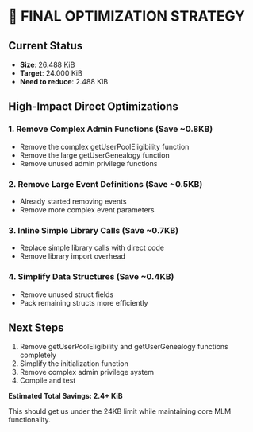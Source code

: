 # 🎯 FINAL OPTIMIZATION STRATEGY 

## Current Status
- **Size**: 26.488 KiB  
- **Target**: 24.000 KiB
- **Need to reduce**: 2.488 KiB

## High-Impact Direct Optimizations

### 1. Remove Complex Admin Functions (Save ~0.8KB)
- Remove the complex getUserPoolEligibility function
- Remove the large getUserGenealogy function  
- Remove unused admin privilege functions

### 2. Remove Large Event Definitions (Save ~0.5KB)
- Already started removing events
- Remove more complex event parameters

### 3. Inline Simple Library Calls (Save ~0.7KB)
- Replace simple library calls with direct code
- Remove library import overhead

### 4. Simplify Data Structures (Save ~0.4KB)
- Remove unused struct fields
- Pack remaining structs more efficiently

## Next Steps
1. Remove getUserPoolEligibility and getUserGenealogy functions completely
2. Simplify the initialization function
3. Remove complex admin privilege system
4. Compile and test

**Estimated Total Savings: 2.4+ KiB**

This should get us under the 24KB limit while maintaining core MLM functionality.
